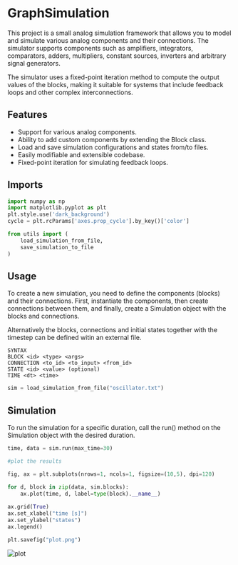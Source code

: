 # GraphSimulation

This project is a small analog simulation framework that allows you to model and simulate various analog components and their connections. The simulator supports components such as amplifiers, integrators, comparators, adders, multipliers, constant sources, inverters and arbitrary signal generators.

The simulator uses a fixed-point iteration method to compute the output values of the blocks, making it suitable for systems that include feedback loops and other complex interconnections.


## Features
- Support for various analog components.
- Ability to add custom components by extending the Block class.
- Load and save simulation configurations and states from/to files.
- Easily modifiable and extensible codebase.
- Fixed-point iteration for simulating feedback loops.

## Imports


```python
import numpy as np
import matplotlib.pyplot as plt
plt.style.use('dark_background')
cycle = plt.rcParams['axes.prop_cycle'].by_key()['color']

from utils import (
    load_simulation_from_file,
    save_simulation_to_file
)
```

## Usage 
To create a new simulation, you need to define the components (blocks) and their connections. First, instantiate the components, then create connections between them, and finally, create a Simulation object with the blocks and connections. 

Alternatively the blocks, connections and initial states together with the timestep can be defined witin an external file.

    SYNTAX
    BLOCK <id> <type> <args>
    CONNECTION <to_id> <to_input> <from_id>
    STATE <id> <value> (optional)
    TIME <dt> <time>
    


```python
sim = load_simulation_from_file("oscillator.txt")
```

## Simulation

To run the simulation for a specific duration, call the run() method on the Simulation object with the desired duration.


```python
time, data = sim.run(max_time=30)
```


```python
#plot the results

fig, ax = plt.subplots(nrows=1, ncols=1, figsize=(10,5), dpi=120)

for d, block in zip(data, sim.blocks):
    ax.plot(time, d, label=type(block).__name__)
    
ax.grid(True)
ax.set_xlabel("time [s]")
ax.set_ylabel("states")
ax.legend()

plt.savefig("plot.png")
```


![plot](https://user-images.githubusercontent.com/105657697/230402392-0fc4787c-6071-40cf-a3d1-c6cbcef52476.png)


